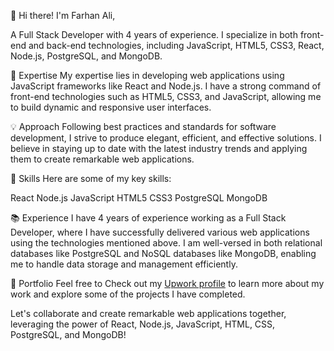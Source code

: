 👋 Hi there! I'm Farhan Ali, 

A Full Stack Developer with 4 years of experience. I specialize in both front-end and back-end technologies, including JavaScript, HTML5, CSS3, React, Node.js, PostgreSQL, and MongoDB.

🌟 Expertise
My expertise lies in developing web applications using JavaScript frameworks like React and Node.js. I have a strong command of front-end technologies such as HTML5, CSS3, and JavaScript, allowing me to build dynamic and responsive user interfaces.

💡 Approach
Following best practices and standards for software development, I strive to produce elegant, efficient, and effective solutions. I believe in staying up to date with the latest industry trends and applying them to create remarkable web applications.

🔧 Skills
Here are some of my key skills:

React
Node.js
JavaScript
HTML5
CSS3
PostgreSQL
MongoDB

📚 Experience
I have 4 years of experience working as a Full Stack Developer, where I have successfully delivered various web applications using the technologies mentioned above. I am well-versed in both relational databases like PostgreSQL and NoSQL databases like MongoDB, enabling me to handle data storage and management efficiently.

💼 Portfolio
Feel free to Check out my [Upwork profile](https://www.upwork.com/freelancers/~01db8ace83de24616c) to learn more about my work and explore some of the projects I have completed.

Let's collaborate and create remarkable web applications together, leveraging the power of React, Node.js, JavaScript, HTML, CSS, PostgreSQL, and MongoDB!
